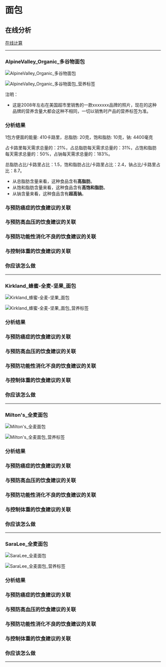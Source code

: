 # 面包

## 在线分析

[在线计算](https://jsfiddle.net/quanbinn/f6y5jb8p/)

--------------------

### AlpineValley_Organic_多谷物面包

![AlpineValley_Organic_多谷物面包](/images/加工食品的分析/面包/AlpineValley_Organic_多谷物面包.jpg)

![AlpineValley_Organic_多谷物面包_营养标签](/images/加工食品的分析/面包/AlpineValley_Organic_多谷物面包_营养标签.jpg)

注明：

- 这是2008年左右在美国超市里销售的一款xxxxxxx品牌的照片，现在的这种品牌的营养含量大都会这种不相同，一切以销售时产品的营养标签为准。

### 分析结果

1包方便面的能量: 410卡路里，总脂肪: 20克，饱和脂肪: 10克，钠: 4400毫克

占卡路里每天需求总量的：21%，占总脂肪每天需求总量的：31%，占饱和脂肪每天需求总量的：50%，占钠每天需求总量的：183%。

总脂肪占比/卡路里占比：1.5，饱和脂肪占比/卡路里占比：2.4，钠占比/卡路里占比：8.7。

- 从总脂肪含量来看，这种食品含有**高脂肪**。
- 从饱和脂肪含量来看，这种食品含有**高饱和脂肪**。
- 从钠含量来看，这种食品含有**超高钠**。

### 与预防癌症的饮食建议的关联

### 与预防高血压的饮食建议的关联

### 与预防功能性消化不良的饮食建议的关联

### 与控制体重的饮食建议的关联

### 你应该怎么做

---------------------

### Kirkland_蜂蜜-全麦-坚果_面包

![Kirkland_蜂蜜-全麦-坚果_面包](/images/加工食品的分析/面包/Kirkland_蜂蜜-全麦-坚果_面包.jpg)

![Kirkland_蜂蜜-全麦-坚果_面包_营养标签](/images/加工食品的分析/面包/Kirkland_蜂蜜-全麦-坚果_面包_营养标签.jpg)

### 分析结果

### 与预防癌症的饮食建议的关联

### 与预防高血压的饮食建议的关联

### 与预防功能性消化不良的饮食建议的关联

### 与控制体重的饮食建议的关联

### 你应该怎么做

---------------------

### Milton's_全麦面包

![Milton's_全麦面包](/images/加工食品的分析/面包/Milton's_全麦面包.jpg)

![Milton's_全麦面包_营养标签](/images/加工食品的分析/面包/Milton's_全麦面包_营养标签.jpg)

### 分析结果

### 与预防癌症的饮食建议的关联

### 与预防高血压的饮食建议的关联

### 与预防功能性消化不良的饮食建议的关联

### 与控制体重的饮食建议的关联

### 你应该怎么做

---------------------

### SaraLee_全麦面包

![SaraLee_全麦面包](/images/加工食品的分析/面包/SaraLee_全麦面包.jpg)

![SaraLee_全麦面包_营养标签](/images/加工食品的分析/面包/SaraLee_全麦面包_营养标签.jpg)

### 分析结果

### 与预防癌症的饮食建议的关联

### 与预防高血压的饮食建议的关联

### 与预防功能性消化不良的饮食建议的关联

### 与控制体重的饮食建议的关联

### 你应该怎么做

---------------------


